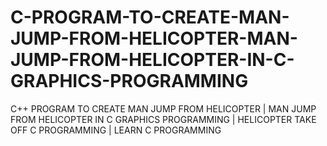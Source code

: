 # C-PROGRAM-TO-CREATE-MAN-JUMP-FROM-HELICOPTER-MAN-JUMP-FROM-HELICOPTER-IN-C-GRAPHICS-PROGRAMMING
C++ PROGRAM TO CREATE MAN JUMP FROM HELICOPTER | MAN JUMP FROM HELICOPTER IN C GRAPHICS PROGRAMMING | HELICOPTER TAKE OFF C PROGRAMMING | LEARN C PROGRAMMING
